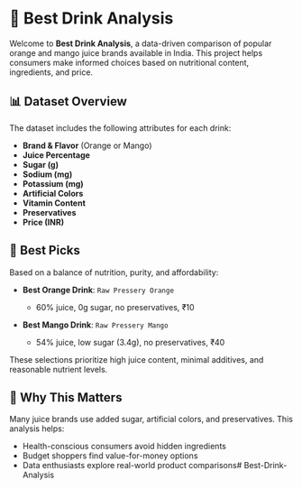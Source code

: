 # 🧃 Best Drink Analysis

Welcome to **Best Drink Analysis**, a data-driven comparison of popular orange and mango juice brands available in India. This project helps consumers make informed choices based on nutritional content, ingredients, and price.

## 📊 Dataset Overview

The dataset includes the following attributes for each drink:
- **Brand & Flavor** (Orange or Mango)
- **Juice Percentage**
- **Sugar (g)**
- **Sodium (mg)**
- **Potassium (mg)**
- **Artificial Colors**
- **Vitamin Content**
- **Preservatives**
- **Price (INR)**

## 🥇 Best Picks

Based on a balance of nutrition, purity, and affordability:

- **Best Orange Drink**: `Raw Pressery Orange`  
  - 60% juice, 0g sugar, no preservatives, ₹10

- **Best Mango Drink**: `Raw Pressery Mango`  
  - 54% juice, low sugar (3.4g), no preservatives, ₹40

These selections prioritize high juice content, minimal additives, and reasonable nutrient levels.

## 📌 Why This Matters

Many juice brands use added sugar, artificial colors, and preservatives. This analysis helps:
- Health-conscious consumers avoid hidden ingredients
- Budget shoppers find value-for-money options
- Data enthusiasts explore real-world product comparisons# Best-Drink-Analysis
